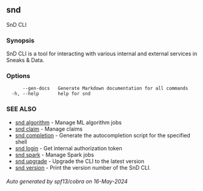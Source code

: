 ## snd

SnD CLI

### Synopsis

SnD CLI is a tool for interacting with various internal and external services in Sneaks & Data.

### Options

```
      --gen-docs   Generate Markdown documentation for all commands
  -h, --help       help for snd
```

### SEE ALSO

* [snd algorithm](snd_algorithm.md)	 - Manage ML algorithm jobs
* [snd claim](snd_claim.md)	 - Manage claims
* [snd completion](snd_completion.md)	 - Generate the autocompletion script for the specified shell
* [snd login](snd_login.md)	 - Get internal authorization token
* [snd spark](snd_spark.md)	 - Manage Spark jobs
* [snd upgrade](snd_upgrade.md)	 - Upgrade the CLI to the latest version
* [snd version](snd_version.md)	 - Print the version number of the SnD CLI.

###### Auto generated by spf13/cobra on 16-May-2024
